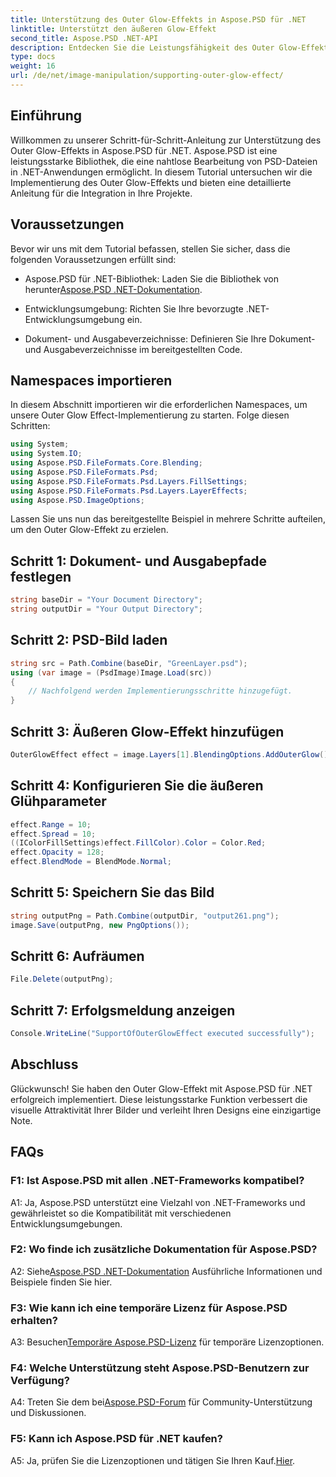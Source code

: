 ```yaml
---
title: Unterstützung des Outer Glow-Effekts in Aspose.PSD für .NET
linktitle: Unterstützt den äußeren Glow-Effekt
second_title: Aspose.PSD .NET-API
description: Entdecken Sie die Leistungsfähigkeit des Outer Glow-Effekts in Aspose.PSD für .NET. Verbessern Sie Ihre Bilddesigns mit dieser Schritt-für-Schritt-Anleitung.
type: docs
weight: 16
url: /de/net/image-manipulation/supporting-outer-glow-effect/
---
```

## Einführung

Willkommen zu unserer Schritt-für-Schritt-Anleitung zur Unterstützung des Outer Glow-Effekts in Aspose.PSD für .NET. Aspose.PSD ist eine leistungsstarke Bibliothek, die eine nahtlose Bearbeitung von PSD-Dateien in .NET-Anwendungen ermöglicht. In diesem Tutorial untersuchen wir die Implementierung des Outer Glow-Effekts und bieten eine detaillierte Anleitung für die Integration in Ihre Projekte.

## Voraussetzungen

Bevor wir uns mit dem Tutorial befassen, stellen Sie sicher, dass die folgenden Voraussetzungen erfüllt sind:

-  Aspose.PSD für .NET-Bibliothek: Laden Sie die Bibliothek von herunter[Aspose.PSD .NET-Dokumentation](https://reference.aspose.com/psd/net/).

- Entwicklungsumgebung: Richten Sie Ihre bevorzugte .NET-Entwicklungsumgebung ein.

- Dokument- und Ausgabeverzeichnisse: Definieren Sie Ihre Dokument- und Ausgabeverzeichnisse im bereitgestellten Code.

## Namespaces importieren

In diesem Abschnitt importieren wir die erforderlichen Namespaces, um unsere Outer Glow Effect-Implementierung zu starten. Folge diesen Schritten:

```csharp
using System;
using System.IO;
using Aspose.PSD.FileFormats.Core.Blending;
using Aspose.PSD.FileFormats.Psd;
using Aspose.PSD.FileFormats.Psd.Layers.FillSettings;
using Aspose.PSD.FileFormats.Psd.Layers.LayerEffects;
using Aspose.PSD.ImageOptions;
```

Lassen Sie uns nun das bereitgestellte Beispiel in mehrere Schritte aufteilen, um den Outer Glow-Effekt zu erzielen.

## Schritt 1: Dokument- und Ausgabepfade festlegen

```csharp
string baseDir = "Your Document Directory";
string outputDir = "Your Output Directory";
```

## Schritt 2: PSD-Bild laden

```csharp
string src = Path.Combine(baseDir, "GreenLayer.psd");
using (var image = (PsdImage)Image.Load(src))
{
    // Nachfolgend werden Implementierungsschritte hinzugefügt.
}
```

## Schritt 3: Äußeren Glow-Effekt hinzufügen

```csharp
OuterGlowEffect effect = image.Layers[1].BlendingOptions.AddOuterGlow();
```

## Schritt 4: Konfigurieren Sie die äußeren Glühparameter

```csharp
effect.Range = 10;
effect.Spread = 10;
((IColorFillSettings)effect.FillColor).Color = Color.Red;
effect.Opacity = 128;
effect.BlendMode = BlendMode.Normal;
```

## Schritt 5: Speichern Sie das Bild

```csharp
string outputPng = Path.Combine(outputDir, "output261.png");
image.Save(outputPng, new PngOptions());
```

## Schritt 6: Aufräumen

```csharp
File.Delete(outputPng);
```

## Schritt 7: Erfolgsmeldung anzeigen

```csharp
Console.WriteLine("SupportOfOuterGlowEffect executed successfully");
```

## Abschluss

Glückwunsch! Sie haben den Outer Glow-Effekt mit Aspose.PSD für .NET erfolgreich implementiert. Diese leistungsstarke Funktion verbessert die visuelle Attraktivität Ihrer Bilder und verleiht Ihren Designs eine einzigartige Note.

## FAQs

### F1: Ist Aspose.PSD mit allen .NET-Frameworks kompatibel?

A1: Ja, Aspose.PSD unterstützt eine Vielzahl von .NET-Frameworks und gewährleistet so die Kompatibilität mit verschiedenen Entwicklungsumgebungen.

### F2: Wo finde ich zusätzliche Dokumentation für Aspose.PSD?

 A2: Siehe[Aspose.PSD .NET-Dokumentation](https://reference.aspose.com/psd/net/) Ausführliche Informationen und Beispiele finden Sie hier.

### F3: Wie kann ich eine temporäre Lizenz für Aspose.PSD erhalten?

 A3: Besuchen[Temporäre Aspose.PSD-Lizenz](https://purchase.aspose.com/temporary-license/) für temporäre Lizenzoptionen.

### F4: Welche Unterstützung steht Aspose.PSD-Benutzern zur Verfügung?

 A4: Treten Sie dem bei[Aspose.PSD-Forum](https://forum.aspose.com/c/psd/34) für Community-Unterstützung und Diskussionen.

### F5: Kann ich Aspose.PSD für .NET kaufen?

 A5: Ja, prüfen Sie die Lizenzoptionen und tätigen Sie Ihren Kauf.[Hier](https://purchase.aspose.com/buy).